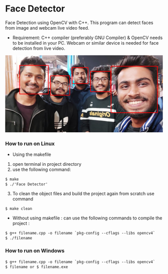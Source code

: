 # Face Detector
Face Detection using OpenCV with C++. This program can detect faces from image and webcam live video feed.

* Requirement: C++ compiler (preferably GNU Compiler) & OpenCV needs to be installed in your PC. Webcam or similar device is needed for face detection from live 
video.

![Face Detection](https://github.com/SdAm1n/Face-Detector/blob/main/resources/sample.png?raw=true)

### How to run on Linux
* Using the makefile

1. open terminal in project directory
2. use the following command:

```
$ make
$ ./'Face Detector'
```
3. To clean the object files and build the project again from scratch use command  
```
$ make clean
```

* Without using makefile : can use the following commands to compile the project :
```
$ g++ filename.cpp -o filename `pkg-config --cflags --libs opencv4`
$ ./filename 
```
### How to run on Windows
```
$ g++ filename.cpp -o filename `pkg-config --cflags --libs opencv4`
$ filename or $ filename.exe
```

